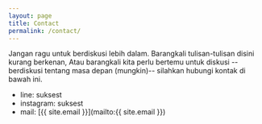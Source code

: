 ```yaml
---
layout: page
title: Contact
permalink: /contact/
---
```


Jangan ragu untuk berdiskusi lebih dalam. Barangkali tulisan-tulisan disini kurang berkenan, Atau barangkali kita perlu bertemu untuk diskusi --berdiskusi tentang masa depan (mungkin)-- silahkan hubungi kontak di bawah ini.

* line: suksest
* instagram: suksest
* mail: [{{ site.email }}](mailto:{{ site.email }})